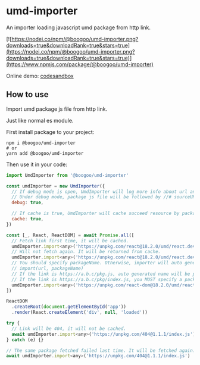 # umd-importer
An importer loading javascript umd package from http link.

[![https://nodei.co/npm/@boogoo/umd-importer.png?downloads=true&downloadRank=true&stars=true](https://nodei.co/npm/@boogoo/umd-importer.png?downloads=true&downloadRank=true&stars=true)](https://www.npmjs.com/package/@boogoo/umd-importer)

Online demo: [codesandbox](https://codesandbox.io/p/sandbox/boogoo-umd-importer-uv9lei?file=%2Fsrc%2Fmain.tsx&selection=%5B%7B%22endColumn%22%3A46%2C%22endLineNumber%22%3A1%2C%22startColumn%22%3A26%2C%22startLineNumber%22%3A1%7D%5D)

## How to use
Import umd package js file from http link.

Just like normal es module.

First install package to your project:
```shell
npm i @boogoo/umd-importer
# or
yarn add @boogoo/umd-importer
```

Then use it in your code:
```javascript
import UmdImporter from '@boogoo/umd-importer'

const umdImporter = new UmdImporter({
  // If debug mode is open, UmdImporter will log more info about url and cache.
  // Under debug mode, package js file will be followed by //# sourceURL=[module], so you can debug package by devtools.
  debug: true,

  // If cache is true, UmdImporter will cache succeed resource by package name.
  cache: true,
})

const [_, React, ReactDOM] = await Promise.all([
  // Fetch link first time, it will be cached.
  umdImporter.import<any>('https://unpkg.com/react@18.2.0/umd/react.development.js'),
  // Will not fetch again. It will be returned from cache.
  umdImporter.import<any>('https://unpkg.com/react@18.2.0/umd/react.development.js'),
  // You should specify packageName. Otherwise, importer will auto generate a packageName by url.
  // import(url, packageName)
  // If the link is https://a.b.c/pkg.js, auto generated name will be pkg.
  // If the link is https://a.b.c/pkg/index.js, you MUST specify a packageName. Otherwise, other link end with index.js will not be loaded.
  umdImporter.import<any>('https://unpkg.com/react-dom@18.2.0/umd/react-dom.development.js', 'react-dom'),
])

ReactDOM
  .createRoot(document.getElementById('app'))
  .render(React.createElement('div', null, 'loaded'))

try {
  // Link will be 404, it will not be cached.
  await umdImporter.import<any>('https://unpkg.com/404@1.1.1/index.js')
} catch (e) {}

// The same package fetched failed last time. It will be fetched again.
await umdImporter.import<any>('https://unpkg.com/404@1.1.1/index.js')
```
